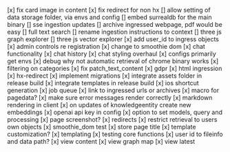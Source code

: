 [x] fix card image in content
[x] fix redirect for non hx
[] allow setting of data storage folder, via envs and config
[] embed surrealdb for the main binary
[] sse ingestion updates
[] archive ingressed webpage, pdf would be easy
[] full text search
[] rename ingestion instructions to context
[] three js graph explorer
[] three js vector explorer
[x] add user_id to ingress objects
[x] admin controls re registration
[x] change to smoothie dom
[x] chat functionality
[x] chat history
[x] chat styling overhaul
[x] configs primarily get envs
[x] debug why not automatic retrieval of chrome binary works
[x] filtering on categories
[x] fix patch_text_content
[x] gdpr
[x] html ingression
[x] hx-redirect
[x] implement migrations
[x] integrate assets folder in release build
[x] integrate templates in release build
[x] ios shortcut generation
[x] job queue
[x] link to ingressed urls or archives
[x] macro for pagedata?
[x] make sure error messages render correctly
[x] markdown rendering in client
[x] on updates of knowledgeentity create new embeddings
[x] openai api key in config
[x] option to set models, query and processing
[x] page screenshot?
[x] redirects
[x] restrict retrieval to users own objects
[x] smoothie_dom test
[x] store page title
[x] template customization?
[x] templating
[x] testing core functions
[x] user id to fileinfo and data path?
[x] view content
[x] view graph map
[x] view latest
